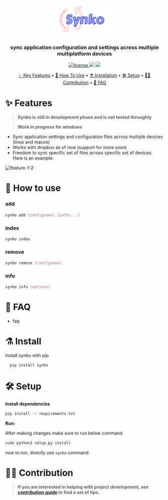<h1 align="center">
  <br>
  <a href="https://github.com/souvikinator/synko"><img src="https://github.com/souvikinator/synko/blob/master/assets/logo.png" alt="synko" width="200"></a>
  <br>
</h1>

<h3 align="center">sync application configuration and settings across multiple multiplatform devices</h3>
<p align="center">
  <a href="https://opensource.org/licenses/">
    <img src="https://img.shields.io/badge/License-GPL%20v3-yellow.svg"
         alt="license">
  </a>
  <a href="https://github.com/souvikinator/synko/issues"><img src="https://img.shields.io/github/issues/souvikinator/synko"></a>
  <img src="https://img.shields.io/badge/made%20with-python-blue">
</p>

<p align="center">
  <a href="#features">✨ Key Features</a> •
  <a href="#how-to-use">📑 How To Use</a> •
  <a href="#install">⚗️ Installation</a> •
  <a href="#setup">🛠️ Setup</a> •
  <a href="#contribution">👨🧑 Contribution</a> •
  <a href="#faq">🤔 FAQ</a> 
</p>

# ✨ Features

> **Synko is still in development phase and is not tested throughly**

> **Work in progress for windows**

- Sync application settings and configuration files across multiple devices (linux and macos)
- Works with dropbox as of now (support for more soon)
- Freedom to sync specific set of files across specific set of devices. Here is an example:

![feature-1-2](https://github.com/souvikinator/synko/blob/master/assets/feature-1-2.png)

# 📑 How to use

### add

```bash
synko add [configname] [paths...]
```

### index

```bash
synko index
```

### remove

```bash
synko remove [configname]
```

### info

```bash
synko info [options]
```

# 🤔 FAQ

- faq

# ⚗️ Install

Install synko with pip

```bash
  pip install synko
```

# 🛠️ Setup

**Install dependencies**

```bash
pip install -r requirements.txt
```

**Run:**

After making changes make sure to run below command

```bash
sudo python3 setup.py install
```

now to run, directly use `synko` command.

# 👨🧑 Contribution

> **If you are interested in helping with project development, see [contribution guide](https://github.com/souvikinator/synko/blob/master/CONTRIBUTING.md) to find a set of tips.**

